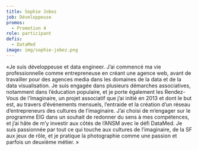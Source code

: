 ```yaml
---
title: Sophie Jobez
job: Développeuse
promos:
  - Promotion 4
role: participant
defis:
  - DataMed
image: img/sophie-jobez.png
---
```

«Je suis développeuse et data engineer. J’ai commencé ma vie professionnelle comme entrepreneuse en créant une agence web, avant de travailler pour des agences media dans les domaines de la data et de la data visualisation. Je suis engagée dans plusieurs démarches associatives, notamment dans l’éducation populaire, et je porte également les Rendez-Vous de l’Imaginaire, un projet associatif que j’ai initié en 2013 et dont le but est, au travers d’événements mensuels, l’entraide et la création d’un réseau d’entrepreneurs des cultures de l’imaginaire. J’ai choisi de m’engager sur le programme EIG dans un souhait de redonner du sens à mes compétences, et j’ai hâte de m’y investir aux côtés de l’ANSM avec le défi DataMed. Je suis passionnée par tout ce qui touche aux cultures de l’imaginaire, de la SF aux jeux de rôle, et je pratique la photographie comme une passion et parfois un deuxième métier.  »
